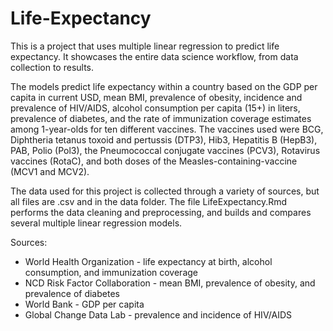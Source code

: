 # Life-Expectancy

This is a project that uses multiple linear regression to predict life expectancy. It showcases the entire data science workflow, from data collection to results.

The models predict life expectancy within a country based on the GDP per capita in current USD, mean BMI, prevalence of obesity, incidence and prevalence of HIV/AIDS, alcohol consumption per capita (15+) in liters, prevalence of diabetes, and the rate of immunization coverage estimates among 1-year-olds for ten different vaccines. The vaccines used were BCG, Diphtheria tetanus toxoid and pertussis (DTP3), Hib3, Hepatitis B (HepB3), PAB, Polio (Pol3), the Pneumococcal conjugate vaccines (PCV3), Rotavirus vaccines (RotaC), and both doses of the Measles-containing-vaccine (MCV1 and MCV2).

The data used for this project is collected through a variety of sources, but all files are .csv and in the data folder.
The file LifeExpectancy.Rmd performs the data cleaning and preprocessing, and builds and compares several multiple linear regression models.



Sources:
* World Health Organization - life expectancy at birth, alcohol consumption, and immunization coverage
* NCD Risk Factor Collaboration - mean BMI, prevalence of obesity, and prevalence of diabetes
* World Bank - GDP per capita
* Global Change Data Lab - prevalence and incidence of HIV/AIDS
